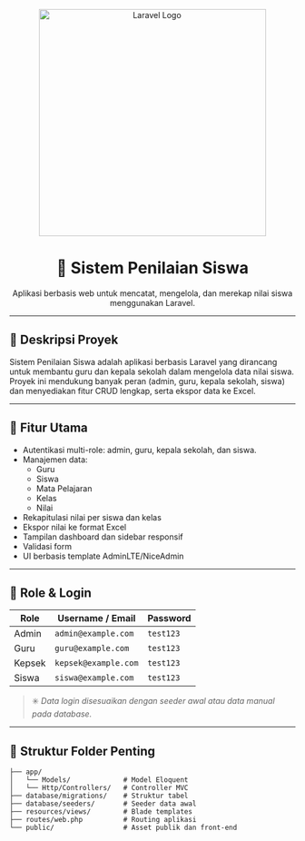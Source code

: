 <p align="center">
  <img src="https://raw.githubusercontent.com/laravel/art/master/logo-lockup/5%20SVG/2%20CMYK/1%20Full%20Color/laravel-logolockup-cmyk-red.svg" width="400" alt="Laravel Logo">
</p>

<h1 align="center">📘 Sistem Penilaian Siswa</h1>
<p align="center">Aplikasi berbasis web untuk mencatat, mengelola, dan merekap nilai siswa menggunakan Laravel.</p>

---

## 🧾 Deskripsi Proyek

Sistem Penilaian Siswa adalah aplikasi berbasis Laravel yang dirancang untuk membantu guru dan kepala sekolah dalam mengelola data nilai siswa. Proyek ini mendukung banyak peran (admin, guru, kepala sekolah, siswa) dan menyediakan fitur CRUD lengkap, serta ekspor data ke Excel.

---

## 📌 Fitur Utama

- Autentikasi multi-role: admin, guru, kepala sekolah, dan siswa.
- Manajemen data:
  - Guru
  - Siswa
  - Mata Pelajaran
  - Kelas
  - Nilai
- Rekapitulasi nilai per siswa dan kelas
- Ekspor nilai ke format Excel
- Tampilan dashboard dan sidebar responsif
- Validasi form
- UI berbasis template AdminLTE/NiceAdmin

---

## 👤 Role & Login

| Role        | Username / Email         | Password  |
|-------------|--------------------------|-----------|
| Admin       | `admin@example.com`      | `test123` |
| Guru        | `guru@example.com`       | `test123` |
| Kepsek      | `kepsek@example.com`     | `test123` |
| Siswa       | `siswa@example.com`      | `test123` |

> ✳️ *Data login disesuaikan dengan seeder awal atau data manual pada database.*

---

## 📂 Struktur Folder Penting

```plaintext
├── app/
│   └── Models/             # Model Eloquent
│   └── Http/Controllers/   # Controller MVC
├── database/migrations/    # Struktur tabel
├── database/seeders/       # Seeder data awal
├── resources/views/        # Blade templates
├── routes/web.php          # Routing aplikasi
└── public/                 # Asset publik dan front-end


